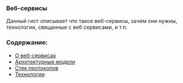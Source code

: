 ### Веб-сервисы

Данный гист описывает что такое веб-сервисы, зачем они нужны, технологии, свящанные с веб сервисами, и т.п.

### Содержание:

- [О веб-сервисах](https://gist.github.com/vchernogorov/81da656048875132d6963304d449f770#file-about-web-services-md)
- [Архитектурные модели](https://gist.github.com/vchernogorov/81da656048875132d6963304d449f770#file-architecture-web-services-md)
- [Стек протоколов](https://gist.github.com/vchernogorov/81da656048875132d6963304d449f770#file-protocol-stack-web-services-md)
- [Технологии](https://gist.github.com/vchernogorov/81da656048875132d6963304d449f770#file-technologies-web-services-md)